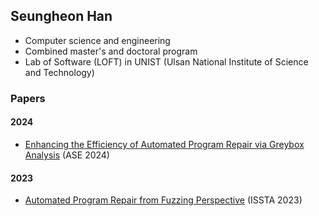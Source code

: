 ## Seungheon Han
- Computer science and engineering
- Combined master's and doctoral program
- Lab of Software (LOFT) in UNIST (Ulsan National Institute of Science and Technology)

### Papers
#### 2024
- [Enhancing the Efficiency of Automated Program Repair via Greybox Analysis]() (ASE 2024)

#### 2023
- [Automated Program Repair from Fuzzing Perspective](https://dl.acm.org/doi/10.1145/3597926.3598101) (ISSTA 2023)